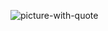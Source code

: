 ![picture-with-quote](https://user-images.githubusercontent.com/67863980/88563323-7b6dab00-d04f-11ea-9e6a-f8b6c1561f67.jpg)
